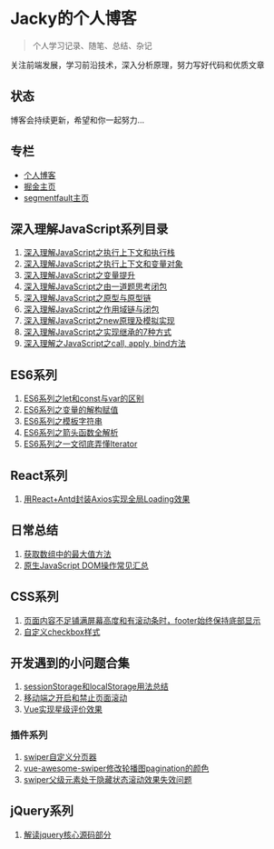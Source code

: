 # Jacky的个人博客

> 个人学习记录、随笔、总结、杂记

关注前端发展，学习前沿技术，深入分析原理，努力写好代码和优质文章

## 状态

博客会持续更新，希望和你一起努力...

## 专栏

* [个人博客](https://jacky-summer.github.io/)
* [掘金主页](https://juejin.im/user/5d77c17bf265da03c61e7c24)
* [segmentfault主页](https://segmentfault.com/u/jackysummer/articles)

## 深入理解JavaScript系列目录

1. [深入理解JavaScript之执行上下文和执行栈](https://github.com/Jacky-Summer/personal-blog/blob/master/%E6%B7%B1%E5%85%A5%E7%90%86%E8%A7%A3JavaScript%E7%B3%BB%E5%88%97/%E6%B7%B1%E5%85%A5%E7%90%86%E8%A7%A3JavaScript%E4%B9%8B%E6%89%A7%E8%A1%8C%E4%B8%8A%E4%B8%8B%E6%96%87%E5%92%8C%E6%89%A7%E8%A1%8C%E6%A0%88.md)
2. [深入理解JavaScript之执行上下文和变量对象](https://github.com/Jacky-Summer/personal-blog/blob/master/%E6%B7%B1%E5%85%A5%E7%90%86%E8%A7%A3JavaScript%E7%B3%BB%E5%88%97/%E6%B7%B1%E5%85%A5%E7%90%86%E8%A7%A3JavaScript%E4%B9%8B%E6%89%A7%E8%A1%8C%E4%B8%8A%E4%B8%8B%E6%96%87%E5%92%8C%E5%8F%98%E9%87%8F%E5%AF%B9%E8%B1%A1.md)
3. [深入理解JavaScript之变量提升](https://github.com/Jacky-Summer/personal-blog/blob/master/%E6%B7%B1%E5%85%A5%E7%90%86%E8%A7%A3JavaScript%E7%B3%BB%E5%88%97/%E6%B7%B1%E5%85%A5%E7%90%86%E8%A7%A3JavaScript%E4%B9%8B%E5%8F%98%E9%87%8F%E6%8F%90%E5%8D%87.md)
4. [深入理解JavaScript之由一道题思考闭包](https://github.com/Jacky-Summer/personal-blog/blob/master/%E6%B7%B1%E5%85%A5%E7%90%86%E8%A7%A3JavaScript%E7%B3%BB%E5%88%97/%E6%B7%B1%E5%85%A5%E7%90%86%E8%A7%A3JavaScript%E4%B9%8B%E7%94%B1%E4%B8%80%E9%81%93%E9%A2%98%E6%80%9D%E8%80%83%E9%97%AD%E5%8C%85.md)
5. [深入理解JavaScript之原型与原型链](https://github.com/Jacky-Summer/personal-blog/blob/master/%E6%B7%B1%E5%85%A5%E7%90%86%E8%A7%A3JavaScript%E7%B3%BB%E5%88%97/%E6%B7%B1%E5%85%A5%E7%90%86%E8%A7%A3JavaScript%E4%B9%8B%E5%8E%9F%E5%9E%8B%E4%B8%8E%E5%8E%9F%E5%9E%8B%E9%93%BE.md)
6. [深入理解JavaScript之作用域链与闭包](https://github.com/Jacky-Summer/personal-blog/blob/master/%E6%B7%B1%E5%85%A5%E7%90%86%E8%A7%A3JavaScript%E7%B3%BB%E5%88%97/%E6%B7%B1%E5%85%A5%E7%90%86%E8%A7%A3JavaScript%E4%B9%8B%E4%BD%9C%E7%94%A8%E5%9F%9F%E9%93%BE%E4%B8%8E%E9%97%AD%E5%8C%85.md)
7. [深入理解JavaScript之new原理及模拟实现](https://github.com/Jacky-Summer/personal-blog/blob/master/%E6%B7%B1%E5%85%A5%E7%90%86%E8%A7%A3JavaScript%E7%B3%BB%E5%88%97/%E6%B7%B1%E5%85%A5%E7%90%86%E8%A7%A3JavaScript%E4%B9%8B%20new%20%E5%8E%9F%E7%90%86%E5%8F%8A%E6%A8%A1%E6%8B%9F%E5%AE%9E%E7%8E%B0.md)
8. [深入理解JavaScript之实现继承的7种方式](https://github.com/Jacky-Summer/personal-blog/blob/master/%E6%B7%B1%E5%85%A5%E7%90%86%E8%A7%A3JavaScript%E7%B3%BB%E5%88%97/%E6%B7%B1%E5%85%A5%E7%90%86%E8%A7%A3JavaScript%E4%B9%8B%E5%AE%9E%E7%8E%B0%E7%BB%A7%E6%89%BF%E7%9A%847%E7%A7%8D%E6%96%B9%E5%BC%8F.md)
9. [深入理解之JavaScript之call, apply, bind方法](https://github.com/Jacky-Summer/personal-blog/blob/master/%E6%B7%B1%E5%85%A5%E7%90%86%E8%A7%A3JavaScript%E7%B3%BB%E5%88%97/%E6%B7%B1%E5%85%A5%E7%90%86%E8%A7%A3%E4%B9%8BJavaScript%E4%B9%8Bcall%2C%20apply%2C%20bind%E6%96%B9%E6%B3%95.md)

## ES6系列

1. [ES6系列之let和const与var的区别](https://github.com/Jacky-Summer/personal-blog/blob/master/ES6%E7%B3%BB%E5%88%97/ES6%E7%B3%BB%E5%88%97%E4%B9%8Blet%E5%92%8Cconst%E4%B8%8Evar%E7%9A%84%E5%8C%BA%E5%88%AB.md)
2. [ES6系列之变量的解构赋值](https://github.com/Jacky-Summer/personal-blog/blob/master/ES6%E7%B3%BB%E5%88%97/ES6%E7%B3%BB%E5%88%97%E4%B9%8B%E5%8F%98%E9%87%8F%E7%9A%84%E8%A7%A3%E6%9E%84%E8%B5%8B%E5%80%BC.md)
3. [ES6系列之模板字符串](https://github.com/Jacky-Summer/personal-blog/blob/master/ES6%E7%B3%BB%E5%88%97/ES6%E7%B3%BB%E5%88%97%E4%B9%8B%E6%A8%A1%E6%9D%BF%E5%AD%97%E7%AC%A6%E4%B8%B2.md)
4. [ES6系列之箭头函数全解析](https://github.com/Jacky-Summer/personal-blog/blob/master/ES6%E7%B3%BB%E5%88%97/ES6%E7%B3%BB%E5%88%97%E4%B9%8B%E7%AE%AD%E5%A4%B4%E5%87%BD%E6%95%B0%E5%85%A8%E8%A7%A3%E6%9E%90.md)
5. [ES6系列之一文彻底弄懂Iterator](https://github.com/Jacky-Summer/personal-blog/blob/master/ES6%E7%B3%BB%E5%88%97/ES6%E7%B3%BB%E5%88%97%E4%B9%8B%E4%B8%80%E6%96%87%E5%BD%BB%E5%BA%95%E5%BC%84%E6%87%82Iterator.md)

## React系列

1. [用React+Antd封装Axios实现全局Loading效果](https://github.com/Jacky-Summer/personal-blog/blob/master/React%E7%B3%BB%E5%88%97/%E7%94%A8React%2BAntd%E5%B0%81%E8%A3%85Axios%E5%AE%9E%E7%8E%B0%E5%85%A8%E5%B1%80Loading%E6%95%88%E6%9E%9C.md)

## 日常总结

1. [获取数组中的最大值方法](https://github.com/Jacky-Summer/personal-blog/blob/master/%E6%97%A5%E5%B8%B8%E6%80%BB%E7%BB%93/%E8%8E%B7%E5%8F%96%E6%95%B0%E7%BB%84%E4%B8%AD%E7%9A%84%E6%9C%80%E5%A4%A7%E5%80%BC%E6%96%B9%E6%B3%95.md)
2. [原生JavaScript DOM操作常见汇总](https://github.com/Jacky-Summer/personal-blog/blob/master/%E6%97%A5%E5%B8%B8%E6%80%BB%E7%BB%93/%E5%8E%9F%E7%94%9FJavaScript%20DOM%E6%93%8D%E4%BD%9C%E5%B8%B8%E8%A7%81%E6%B1%87%E6%80%BB.md)

## CSS系列

1. [页面内容不足铺满屏幕高度和有滚动条时，footer始终保持底部显示](https://github.com/Jacky-Summer/personal-blog/blob/master/%E5%BC%80%E5%8F%91%E9%81%87%E5%88%B0%E7%9A%84%E5%B0%8F%E9%97%AE%E9%A2%98%E5%90%88%E9%9B%86/CSS%E7%B3%BB%E5%88%97/%E9%A1%B5%E9%9D%A2%E5%86%85%E5%AE%B9%E4%B8%8D%E8%B6%B3%E9%93%BA%E6%BB%A1%E5%B1%8F%E5%B9%95%E9%AB%98%E5%BA%A6%E5%92%8C%E6%9C%89%E6%BB%9A%E5%8A%A8%E6%9D%A1%E6%97%B6%EF%BC%8Cfooter%E5%A7%8B%E7%BB%88%E4%BF%9D%E6%8C%81%E5%BA%95%E9%83%A8%E6%98%BE%E7%A4%BA.md)
2. [自定义checkbox样式](https://github.com/Jacky-Summer/personal-blog/blob/master/CSS%E7%B3%BB%E5%88%97/%E8%87%AA%E5%AE%9A%E4%B9%89checkbox%E6%A0%B7%E5%BC%8F.md)

## 开发遇到的小问题合集

1. [sessionStorage和localStorage用法总结](https://github.com/Jacky-Summer/personal-blog/blob/master/%E5%BC%80%E5%8F%91%E9%81%87%E5%88%B0%E7%9A%84%E5%B0%8F%E9%97%AE%E9%A2%98%E5%90%88%E9%9B%86/sessionStorage%E5%92%8ClocalStorage%E7%94%A8%E6%B3%95%E6%80%BB%E7%BB%93.md)
2. [移动端之开启和禁止页面滚动](https://github.com/Jacky-Summer/personal-blog/blob/master/%E5%BC%80%E5%8F%91%E9%81%87%E5%88%B0%E7%9A%84%E5%B0%8F%E9%97%AE%E9%A2%98%E5%90%88%E9%9B%86/%E7%A7%BB%E5%8A%A8%E7%AB%AF%E4%B9%8B%E5%BC%80%E5%90%AF%E5%92%8C%E7%A6%81%E6%AD%A2%E9%A1%B5%E9%9D%A2%E6%BB%9A%E5%8A%A8.md)
3. [Vue实现星级评价效果](https://github.com/Jacky-Summer/personal-blog/blob/master/%E5%BC%80%E5%8F%91%E9%81%87%E5%88%B0%E7%9A%84%E5%B0%8F%E9%97%AE%E9%A2%98%E5%90%88%E9%9B%86/Vue%E5%AE%9E%E7%8E%B0%E6%98%9F%E7%BA%A7%E8%AF%84%E4%BB%B7%E6%95%88%E6%9E%9C.md)

### 插件系列

1. [swiper自定义分页器](https://github.com/Jacky-Summer/personal-blog/blob/master/%E5%BC%80%E5%8F%91%E9%81%87%E5%88%B0%E7%9A%84%E5%B0%8F%E9%97%AE%E9%A2%98%E5%90%88%E9%9B%86/%E6%8F%92%E4%BB%B6%E7%B3%BB%E5%88%97/swiper%E8%87%AA%E5%AE%9A%E4%B9%89%E5%88%86%E9%A1%B5%E5%99%A8.md)
2. [vue-awesome-swiper修改轮播图pagination的颜色](https://github.com/Jacky-Summer/personal-blog/blob/master/%E5%BC%80%E5%8F%91%E9%81%87%E5%88%B0%E7%9A%84%E5%B0%8F%E9%97%AE%E9%A2%98%E5%90%88%E9%9B%86/%E6%8F%92%E4%BB%B6%E7%B3%BB%E5%88%97/vue-awesome-swiper%E4%BF%AE%E6%94%B9%E8%BD%AE%E6%92%AD%E5%9B%BEpagination%E7%9A%84%E9%A2%9C%E8%89%B2.md)
3. [swiper父级元素处于隐藏状态滚动效果失效问题](https://github.com/Jacky-Summer/personal-blog/blob/master/%E5%BC%80%E5%8F%91%E9%81%87%E5%88%B0%E7%9A%84%E5%B0%8F%E9%97%AE%E9%A2%98%E5%90%88%E9%9B%86/%E6%8F%92%E4%BB%B6%E7%B3%BB%E5%88%97/swiper%E7%88%B6%E7%BA%A7%E5%85%83%E7%B4%A0%E5%A4%84%E4%BA%8E%E9%9A%90%E8%97%8F%E7%8A%B6%E6%80%81%E6%BB%9A%E5%8A%A8%E6%95%88%E6%9E%9C%E5%A4%B1%E6%95%88%E9%97%AE%E9%A2%98.md)

## jQuery系列

1. [解读jquery核心源码部分](https://github.com/Jacky-Summer/personal-blog/blob/master/jQuery%E7%B3%BB%E5%88%97/%E8%A7%A3%E8%AF%BBjquery%E6%A0%B8%E5%BF%83%E6%BA%90%E7%A0%81%E9%83%A8%E5%88%86.md)